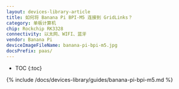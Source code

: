 ```yaml
---
layout: devices-library-article
title: 如何将 Banana Pi BPI-M5 连接到 GridLinks？
category: 单板计算机
chip: Rockchip RK3328
connectivity: 以太网、WIFI、蓝牙
vendor: Banana Pi
deviceImageFileName: banana-pi-bpi-m5.jpg
docsPrefix: paas/
---
```



* TOC
{:toc}

{% include /docs/devices-library/guides/banana-pi-bpi-m5.md %}